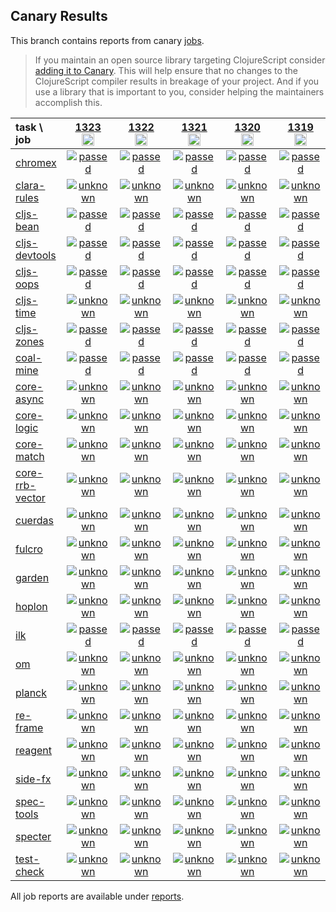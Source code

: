 ## Canary Results

This branch contains reports from canary [jobs](https://github.com/cljs-oss/canary/tree/jobs).

> If you maintain an open source library targeting ClojureScript consider [adding it to Canary](https://github.com/cljs-oss/canary/tree/master#how-to-participate). This will help ensure that no changes to the ClojureScript compiler results in breakage of your project. And if you use a library that is important to you, consider helping the maintainers accomplish this.

[//]: # (begin_overview_table)

| task \ job | <a href="reports/2020/03/19/job-001323-1.10.609-ccdc896e" title="job #1323&#xA;&#xA;job&#xA;&#xA;requested by BinaryAge Bot (@babot) on 2020-03-19T11:02:31Z">1323<br/><img width=20 height=20 src="https://avatars0.githubusercontent.com/u/1476765?v=4&s=60"></a> | <a href="reports/2020/03/18/job-001322-1.10.609-ccdc896e" title="job #1322&#xA;&#xA;job&#xA;&#xA;requested by BinaryAge Bot (@babot) on 2020-03-18T11:02:49Z">1322<br/><img width=20 height=20 src="https://avatars0.githubusercontent.com/u/1476765?v=4&s=60"></a> | <a href="reports/2020/03/17/job-001321-1.10.609-ccdc896e" title="job #1321&#xA;&#xA;job&#xA;&#xA;requested by BinaryAge Bot (@babot) on 2020-03-17T11:03:46Z">1321<br/><img width=20 height=20 src="https://avatars0.githubusercontent.com/u/1476765?v=4&s=60"></a> | <a href="reports/2020/03/16/job-001320-1.10.609-ccdc896e" title="job #1320&#xA;&#xA;job&#xA;&#xA;requested by BinaryAge Bot (@babot) on 2020-03-16T11:03:35Z">1320<br/><img width=20 height=20 src="https://avatars0.githubusercontent.com/u/1476765?v=4&s=60"></a> | <a href="reports/2020/03/15/job-001319-1.10.609-ccdc896e" title="job #1319&#xA;&#xA;job&#xA;&#xA;requested by BinaryAge Bot (@babot) on 2020-03-15T11:03:21Z">1319<br/><img width=20 height=20 src="https://avatars0.githubusercontent.com/u/1476765?v=4&s=60"></a> | <a href="reports/2020/03/14/job-001318-1.10.609-ccdc896e" title="job #1318&#xA;&#xA;job&#xA;&#xA;requested by BinaryAge Bot (@babot) on 2020-03-14T11:03:18Z">1318<br/><img width=20 height=20 src="https://avatars0.githubusercontent.com/u/1476765?v=4&s=60"></a> | <a href="reports/2020/03/13/job-001317-1.10.609-ccdc896e" title="job #1317&#xA;&#xA;job&#xA;&#xA;requested by BinaryAge Bot (@babot) on 2020-03-13T11:03:42Z">1317<br/><img width=20 height=20 src="https://avatars0.githubusercontent.com/u/1476765?v=4&s=60"></a> | <a href="reports/2020/03/12/job-001316-1.10.609-ccdc896e" title="job #1316&#xA;&#xA;job&#xA;&#xA;requested by BinaryAge Bot (@babot) on 2020-03-12T11:03:25Z">1316<br/><img width=20 height=20 src="https://avatars0.githubusercontent.com/u/1476765?v=4&s=60"></a> | <a href="reports/2020/03/11/job-001315-1.10.609-ccdc896e" title="job #1315&#xA;&#xA;job&#xA;&#xA;requested by BinaryAge Bot (@babot) on 2020-03-11T11:03:28Z">1315<br/><img width=20 height=20 src="https://avatars0.githubusercontent.com/u/1476765?v=4&s=60"></a> | <a href="reports/2020/03/10/job-001314-1.10.609-ccdc896e" title="job #1314&#xA;&#xA;job&#xA;&#xA;requested by BinaryAge Bot (@babot) on 2020-03-10T11:03:28Z">1314<br/><img width=20 height=20 src="https://avatars0.githubusercontent.com/u/1476765?v=4&s=60"></a> |
| :--- | :---: | :---: | :---: | :---: | :---: | :---: | :---: | :---: | :---: | :---: |
| [chromex](https://github.com/binaryage/chromex) | <a href="reports/2020/03/19/job-001323-1.10.609-ccdc896e#-chromex"><img title="passed" src="http://box.binaryage.com/s-passed.svg"><a> | <a href="reports/2020/03/18/job-001322-1.10.609-ccdc896e#-chromex"><img title="passed" src="http://box.binaryage.com/s-passed.svg"><a> | <a href="reports/2020/03/17/job-001321-1.10.609-ccdc896e#-chromex"><img title="passed" src="http://box.binaryage.com/s-passed.svg"><a> | <a href="reports/2020/03/16/job-001320-1.10.609-ccdc896e#-chromex"><img title="passed" src="http://box.binaryage.com/s-passed.svg"><a> | <a href="reports/2020/03/15/job-001319-1.10.609-ccdc896e#-chromex"><img title="passed" src="http://box.binaryage.com/s-passed.svg"><a> | <a href="reports/2020/03/14/job-001318-1.10.609-ccdc896e#-chromex"><img title="passed" src="http://box.binaryage.com/s-passed.svg"><a> | <a href="reports/2020/03/13/job-001317-1.10.609-ccdc896e#-chromex"><img title="passed" src="http://box.binaryage.com/s-passed.svg"><a> | <a href="reports/2020/03/12/job-001316-1.10.609-ccdc896e#-chromex"><img title="passed" src="http://box.binaryage.com/s-passed.svg"><a> | <a href="reports/2020/03/11/job-001315-1.10.609-ccdc896e#-chromex"><img title="passed" src="http://box.binaryage.com/s-passed.svg"><a> | <a href="reports/2020/03/10/job-001314-1.10.609-ccdc896e#-chromex"><img title="passed" src="http://box.binaryage.com/s-passed.svg"><a> |
| [clara-rules](https://github.com/cerner/clara-rules) | <a href="reports/2020/03/19/job-001323-1.10.609-ccdc896e#-clara-rules"><img title="unknown" src="http://box.binaryage.com/s-unknown.svg"><a> | <a href="reports/2020/03/18/job-001322-1.10.609-ccdc896e#-clara-rules"><img title="unknown" src="http://box.binaryage.com/s-unknown.svg"><a> | <a href="reports/2020/03/17/job-001321-1.10.609-ccdc896e#-clara-rules"><img title="unknown" src="http://box.binaryage.com/s-unknown.svg"><a> | <a href="reports/2020/03/16/job-001320-1.10.609-ccdc896e#-clara-rules"><img title="unknown" src="http://box.binaryage.com/s-unknown.svg"><a> | <a href="reports/2020/03/15/job-001319-1.10.609-ccdc896e#-clara-rules"><img title="unknown" src="http://box.binaryage.com/s-unknown.svg"><a> | <a href="reports/2020/03/14/job-001318-1.10.609-ccdc896e#-clara-rules"><img title="unknown" src="http://box.binaryage.com/s-unknown.svg"><a> | <a href="reports/2020/03/13/job-001317-1.10.609-ccdc896e#-clara-rules"><img title="unknown" src="http://box.binaryage.com/s-unknown.svg"><a> | <a href="reports/2020/03/12/job-001316-1.10.609-ccdc896e#-clara-rules"><img title="unknown" src="http://box.binaryage.com/s-unknown.svg"><a> | <a href="reports/2020/03/11/job-001315-1.10.609-ccdc896e#-clara-rules"><img title="unknown" src="http://box.binaryage.com/s-unknown.svg"><a> | <a href="reports/2020/03/10/job-001314-1.10.609-ccdc896e#-clara-rules"><img title="unknown" src="http://box.binaryage.com/s-unknown.svg"><a> |
| [cljs-bean](https://github.com/mfikes/cljs-bean) | <a href="reports/2020/03/19/job-001323-1.10.609-ccdc896e#-cljs-bean"><img title="passed" src="http://box.binaryage.com/s-passed.svg"><a> | <a href="reports/2020/03/18/job-001322-1.10.609-ccdc896e#-cljs-bean"><img title="passed" src="http://box.binaryage.com/s-passed.svg"><a> | <a href="reports/2020/03/17/job-001321-1.10.609-ccdc896e#-cljs-bean"><img title="passed" src="http://box.binaryage.com/s-passed.svg"><a> | <a href="reports/2020/03/16/job-001320-1.10.609-ccdc896e#-cljs-bean"><img title="passed" src="http://box.binaryage.com/s-passed.svg"><a> | <a href="reports/2020/03/15/job-001319-1.10.609-ccdc896e#-cljs-bean"><img title="passed" src="http://box.binaryage.com/s-passed.svg"><a> | <a href="reports/2020/03/14/job-001318-1.10.609-ccdc896e#-cljs-bean"><img title="passed" src="http://box.binaryage.com/s-passed.svg"><a> | <a href="reports/2020/03/13/job-001317-1.10.609-ccdc896e#-cljs-bean"><img title="passed" src="http://box.binaryage.com/s-passed.svg"><a> | <a href="reports/2020/03/12/job-001316-1.10.609-ccdc896e#-cljs-bean"><img title="passed" src="http://box.binaryage.com/s-passed.svg"><a> | <a href="reports/2020/03/11/job-001315-1.10.609-ccdc896e#-cljs-bean"><img title="passed" src="http://box.binaryage.com/s-passed.svg"><a> | <a href="reports/2020/03/10/job-001314-1.10.609-ccdc896e#-cljs-bean"><img title="passed" src="http://box.binaryage.com/s-passed.svg"><a> |
| [cljs-devtools](https://github.com/binaryage/cljs-devtools) | <a href="reports/2020/03/19/job-001323-1.10.609-ccdc896e#-cljs-devtools"><img title="passed" src="http://box.binaryage.com/s-passed.svg"><a> | <a href="reports/2020/03/18/job-001322-1.10.609-ccdc896e#-cljs-devtools"><img title="passed" src="http://box.binaryage.com/s-passed.svg"><a> | <a href="reports/2020/03/17/job-001321-1.10.609-ccdc896e#-cljs-devtools"><img title="passed" src="http://box.binaryage.com/s-passed.svg"><a> | <a href="reports/2020/03/16/job-001320-1.10.609-ccdc896e#-cljs-devtools"><img title="passed" src="http://box.binaryage.com/s-passed.svg"><a> | <a href="reports/2020/03/15/job-001319-1.10.609-ccdc896e#-cljs-devtools"><img title="passed" src="http://box.binaryage.com/s-passed.svg"><a> | <a href="reports/2020/03/14/job-001318-1.10.609-ccdc896e#-cljs-devtools"><img title="passed" src="http://box.binaryage.com/s-passed.svg"><a> | <a href="reports/2020/03/13/job-001317-1.10.609-ccdc896e#-cljs-devtools"><img title="passed" src="http://box.binaryage.com/s-passed.svg"><a> | <a href="reports/2020/03/12/job-001316-1.10.609-ccdc896e#-cljs-devtools"><img title="passed" src="http://box.binaryage.com/s-passed.svg"><a> | <a href="reports/2020/03/11/job-001315-1.10.609-ccdc896e#-cljs-devtools"><img title="passed" src="http://box.binaryage.com/s-passed.svg"><a> | <a href="reports/2020/03/10/job-001314-1.10.609-ccdc896e#-cljs-devtools"><img title="passed" src="http://box.binaryage.com/s-passed.svg"><a> |
| [cljs-oops](https://github.com/binaryage/cljs-oops) | <a href="reports/2020/03/19/job-001323-1.10.609-ccdc896e#-cljs-oops"><img title="passed" src="http://box.binaryage.com/s-passed.svg"><a> | <a href="reports/2020/03/18/job-001322-1.10.609-ccdc896e#-cljs-oops"><img title="passed" src="http://box.binaryage.com/s-passed.svg"><a> | <a href="reports/2020/03/17/job-001321-1.10.609-ccdc896e#-cljs-oops"><img title="passed" src="http://box.binaryage.com/s-passed.svg"><a> | <a href="reports/2020/03/16/job-001320-1.10.609-ccdc896e#-cljs-oops"><img title="passed" src="http://box.binaryage.com/s-passed.svg"><a> | <a href="reports/2020/03/15/job-001319-1.10.609-ccdc896e#-cljs-oops"><img title="passed" src="http://box.binaryage.com/s-passed.svg"><a> | <a href="reports/2020/03/14/job-001318-1.10.609-ccdc896e#-cljs-oops"><img title="passed" src="http://box.binaryage.com/s-passed.svg"><a> | <a href="reports/2020/03/13/job-001317-1.10.609-ccdc896e#-cljs-oops"><img title="passed" src="http://box.binaryage.com/s-passed.svg"><a> | <a href="reports/2020/03/12/job-001316-1.10.609-ccdc896e#-cljs-oops"><img title="passed" src="http://box.binaryage.com/s-passed.svg"><a> | <a href="reports/2020/03/11/job-001315-1.10.609-ccdc896e#-cljs-oops"><img title="passed" src="http://box.binaryage.com/s-passed.svg"><a> | <a href="reports/2020/03/10/job-001314-1.10.609-ccdc896e#-cljs-oops"><img title="passed" src="http://box.binaryage.com/s-passed.svg"><a> |
| [cljs-time](https://github.com/andrewmcveigh/cljs-time) | <a href="reports/2020/03/19/job-001323-1.10.609-ccdc896e#-cljs-time"><img title="unknown" src="http://box.binaryage.com/s-unknown.svg"><a> | <a href="reports/2020/03/18/job-001322-1.10.609-ccdc896e#-cljs-time"><img title="unknown" src="http://box.binaryage.com/s-unknown.svg"><a> | <a href="reports/2020/03/17/job-001321-1.10.609-ccdc896e#-cljs-time"><img title="unknown" src="http://box.binaryage.com/s-unknown.svg"><a> | <a href="reports/2020/03/16/job-001320-1.10.609-ccdc896e#-cljs-time"><img title="unknown" src="http://box.binaryage.com/s-unknown.svg"><a> | <a href="reports/2020/03/15/job-001319-1.10.609-ccdc896e#-cljs-time"><img title="unknown" src="http://box.binaryage.com/s-unknown.svg"><a> | <a href="reports/2020/03/14/job-001318-1.10.609-ccdc896e#-cljs-time"><img title="unknown" src="http://box.binaryage.com/s-unknown.svg"><a> | <a href="reports/2020/03/13/job-001317-1.10.609-ccdc896e#-cljs-time"><img title="unknown" src="http://box.binaryage.com/s-unknown.svg"><a> | <a href="reports/2020/03/12/job-001316-1.10.609-ccdc896e#-cljs-time"><img title="unknown" src="http://box.binaryage.com/s-unknown.svg"><a> | <a href="reports/2020/03/11/job-001315-1.10.609-ccdc896e#-cljs-time"><img title="unknown" src="http://box.binaryage.com/s-unknown.svg"><a> | <a href="reports/2020/03/10/job-001314-1.10.609-ccdc896e#-cljs-time"><img title="unknown" src="http://box.binaryage.com/s-unknown.svg"><a> |
| [cljs-zones](https://github.com/binaryage/cljs-zones) | <a href="reports/2020/03/19/job-001323-1.10.609-ccdc896e#-cljs-zones"><img title="passed" src="http://box.binaryage.com/s-passed.svg"><a> | <a href="reports/2020/03/18/job-001322-1.10.609-ccdc896e#-cljs-zones"><img title="passed" src="http://box.binaryage.com/s-passed.svg"><a> | <a href="reports/2020/03/17/job-001321-1.10.609-ccdc896e#-cljs-zones"><img title="passed" src="http://box.binaryage.com/s-passed.svg"><a> | <a href="reports/2020/03/16/job-001320-1.10.609-ccdc896e#-cljs-zones"><img title="passed" src="http://box.binaryage.com/s-passed.svg"><a> | <a href="reports/2020/03/15/job-001319-1.10.609-ccdc896e#-cljs-zones"><img title="passed" src="http://box.binaryage.com/s-passed.svg"><a> | <a href="reports/2020/03/14/job-001318-1.10.609-ccdc896e#-cljs-zones"><img title="passed" src="http://box.binaryage.com/s-passed.svg"><a> | <a href="reports/2020/03/13/job-001317-1.10.609-ccdc896e#-cljs-zones"><img title="passed" src="http://box.binaryage.com/s-passed.svg"><a> | <a href="reports/2020/03/12/job-001316-1.10.609-ccdc896e#-cljs-zones"><img title="passed" src="http://box.binaryage.com/s-passed.svg"><a> | <a href="reports/2020/03/11/job-001315-1.10.609-ccdc896e#-cljs-zones"><img title="passed" src="http://box.binaryage.com/s-passed.svg"><a> | <a href="reports/2020/03/10/job-001314-1.10.609-ccdc896e#-cljs-zones"><img title="passed" src="http://box.binaryage.com/s-passed.svg"><a> |
| [coal-mine](https://github.com/mfikes/coal-mine) | <a href="reports/2020/03/19/job-001323-1.10.609-ccdc896e#-coal-mine"><img title="passed" src="http://box.binaryage.com/s-passed.svg"><a> | <a href="reports/2020/03/18/job-001322-1.10.609-ccdc896e#-coal-mine"><img title="passed" src="http://box.binaryage.com/s-passed.svg"><a> | <a href="reports/2020/03/17/job-001321-1.10.609-ccdc896e#-coal-mine"><img title="passed" src="http://box.binaryage.com/s-passed.svg"><a> | <a href="reports/2020/03/16/job-001320-1.10.609-ccdc896e#-coal-mine"><img title="passed" src="http://box.binaryage.com/s-passed.svg"><a> | <a href="reports/2020/03/15/job-001319-1.10.609-ccdc896e#-coal-mine"><img title="passed" src="http://box.binaryage.com/s-passed.svg"><a> | <a href="reports/2020/03/14/job-001318-1.10.609-ccdc896e#-coal-mine"><img title="passed" src="http://box.binaryage.com/s-passed.svg"><a> | <a href="reports/2020/03/13/job-001317-1.10.609-ccdc896e#-coal-mine"><img title="passed" src="http://box.binaryage.com/s-passed.svg"><a> | <a href="reports/2020/03/12/job-001316-1.10.609-ccdc896e#-coal-mine"><img title="passed" src="http://box.binaryage.com/s-passed.svg"><a> | <a href="reports/2020/03/11/job-001315-1.10.609-ccdc896e#-coal-mine"><img title="passed" src="http://box.binaryage.com/s-passed.svg"><a> | <a href="reports/2020/03/10/job-001314-1.10.609-ccdc896e#-coal-mine"><img title="passed" src="http://box.binaryage.com/s-passed.svg"><a> |
| [core-async](https://github.com/clojure/core.async) | <a href="reports/2020/03/19/job-001323-1.10.609-ccdc896e#-core-async"><img title="unknown" src="http://box.binaryage.com/s-unknown.svg"><a> | <a href="reports/2020/03/18/job-001322-1.10.609-ccdc896e#-core-async"><img title="unknown" src="http://box.binaryage.com/s-unknown.svg"><a> | <a href="reports/2020/03/17/job-001321-1.10.609-ccdc896e#-core-async"><img title="unknown" src="http://box.binaryage.com/s-unknown.svg"><a> | <a href="reports/2020/03/16/job-001320-1.10.609-ccdc896e#-core-async"><img title="unknown" src="http://box.binaryage.com/s-unknown.svg"><a> | <a href="reports/2020/03/15/job-001319-1.10.609-ccdc896e#-core-async"><img title="unknown" src="http://box.binaryage.com/s-unknown.svg"><a> | <a href="reports/2020/03/14/job-001318-1.10.609-ccdc896e#-core-async"><img title="unknown" src="http://box.binaryage.com/s-unknown.svg"><a> | <a href="reports/2020/03/13/job-001317-1.10.609-ccdc896e#-core-async"><img title="unknown" src="http://box.binaryage.com/s-unknown.svg"><a> | <a href="reports/2020/03/12/job-001316-1.10.609-ccdc896e#-core-async"><img title="unknown" src="http://box.binaryage.com/s-unknown.svg"><a> | <a href="reports/2020/03/11/job-001315-1.10.609-ccdc896e#-core-async"><img title="unknown" src="http://box.binaryage.com/s-unknown.svg"><a> | <a href="reports/2020/03/10/job-001314-1.10.609-ccdc896e#-core-async"><img title="unknown" src="http://box.binaryage.com/s-unknown.svg"><a> |
| [core-logic](https://github.com/clojure/core.logic) | <a href="reports/2020/03/19/job-001323-1.10.609-ccdc896e#-core-logic"><img title="unknown" src="http://box.binaryage.com/s-unknown.svg"><a> | <a href="reports/2020/03/18/job-001322-1.10.609-ccdc896e#-core-logic"><img title="unknown" src="http://box.binaryage.com/s-unknown.svg"><a> | <a href="reports/2020/03/17/job-001321-1.10.609-ccdc896e#-core-logic"><img title="unknown" src="http://box.binaryage.com/s-unknown.svg"><a> | <a href="reports/2020/03/16/job-001320-1.10.609-ccdc896e#-core-logic"><img title="unknown" src="http://box.binaryage.com/s-unknown.svg"><a> | <a href="reports/2020/03/15/job-001319-1.10.609-ccdc896e#-core-logic"><img title="unknown" src="http://box.binaryage.com/s-unknown.svg"><a> | <a href="reports/2020/03/14/job-001318-1.10.609-ccdc896e#-core-logic"><img title="unknown" src="http://box.binaryage.com/s-unknown.svg"><a> | <a href="reports/2020/03/13/job-001317-1.10.609-ccdc896e#-core-logic"><img title="unknown" src="http://box.binaryage.com/s-unknown.svg"><a> | <a href="reports/2020/03/12/job-001316-1.10.609-ccdc896e#-core-logic"><img title="unknown" src="http://box.binaryage.com/s-unknown.svg"><a> | <a href="reports/2020/03/11/job-001315-1.10.609-ccdc896e#-core-logic"><img title="unknown" src="http://box.binaryage.com/s-unknown.svg"><a> | <a href="reports/2020/03/10/job-001314-1.10.609-ccdc896e#-core-logic"><img title="unknown" src="http://box.binaryage.com/s-unknown.svg"><a> |
| [core-match](https://github.com/clojure/core.match) | <a href="reports/2020/03/19/job-001323-1.10.609-ccdc896e#-core-match"><img title="unknown" src="http://box.binaryage.com/s-unknown.svg"><a> | <a href="reports/2020/03/18/job-001322-1.10.609-ccdc896e#-core-match"><img title="unknown" src="http://box.binaryage.com/s-unknown.svg"><a> | <a href="reports/2020/03/17/job-001321-1.10.609-ccdc896e#-core-match"><img title="unknown" src="http://box.binaryage.com/s-unknown.svg"><a> | <a href="reports/2020/03/16/job-001320-1.10.609-ccdc896e#-core-match"><img title="unknown" src="http://box.binaryage.com/s-unknown.svg"><a> | <a href="reports/2020/03/15/job-001319-1.10.609-ccdc896e#-core-match"><img title="unknown" src="http://box.binaryage.com/s-unknown.svg"><a> | <a href="reports/2020/03/14/job-001318-1.10.609-ccdc896e#-core-match"><img title="unknown" src="http://box.binaryage.com/s-unknown.svg"><a> | <a href="reports/2020/03/13/job-001317-1.10.609-ccdc896e#-core-match"><img title="unknown" src="http://box.binaryage.com/s-unknown.svg"><a> | <a href="reports/2020/03/12/job-001316-1.10.609-ccdc896e#-core-match"><img title="unknown" src="http://box.binaryage.com/s-unknown.svg"><a> | <a href="reports/2020/03/11/job-001315-1.10.609-ccdc896e#-core-match"><img title="unknown" src="http://box.binaryage.com/s-unknown.svg"><a> | <a href="reports/2020/03/10/job-001314-1.10.609-ccdc896e#-core-match"><img title="unknown" src="http://box.binaryage.com/s-unknown.svg"><a> |
| [core-rrb-vector](https://github.com/clojure/core.rrb-vector) | <a href="reports/2020/03/19/job-001323-1.10.609-ccdc896e#-core-rrb-vector"><img title="unknown" src="http://box.binaryage.com/s-unknown.svg"><a> | <a href="reports/2020/03/18/job-001322-1.10.609-ccdc896e#-core-rrb-vector"><img title="unknown" src="http://box.binaryage.com/s-unknown.svg"><a> | <a href="reports/2020/03/17/job-001321-1.10.609-ccdc896e#-core-rrb-vector"><img title="unknown" src="http://box.binaryage.com/s-unknown.svg"><a> | <a href="reports/2020/03/16/job-001320-1.10.609-ccdc896e#-core-rrb-vector"><img title="unknown" src="http://box.binaryage.com/s-unknown.svg"><a> | <a href="reports/2020/03/15/job-001319-1.10.609-ccdc896e#-core-rrb-vector"><img title="unknown" src="http://box.binaryage.com/s-unknown.svg"><a> | <a href="reports/2020/03/14/job-001318-1.10.609-ccdc896e#-core-rrb-vector"><img title="unknown" src="http://box.binaryage.com/s-unknown.svg"><a> | <a href="reports/2020/03/13/job-001317-1.10.609-ccdc896e#-core-rrb-vector"><img title="unknown" src="http://box.binaryage.com/s-unknown.svg"><a> | <a href="reports/2020/03/12/job-001316-1.10.609-ccdc896e#-core-rrb-vector"><img title="unknown" src="http://box.binaryage.com/s-unknown.svg"><a> | <a href="reports/2020/03/11/job-001315-1.10.609-ccdc896e#-core-rrb-vector"><img title="unknown" src="http://box.binaryage.com/s-unknown.svg"><a> | <a href="reports/2020/03/10/job-001314-1.10.609-ccdc896e#-core-rrb-vector"><img title="unknown" src="http://box.binaryage.com/s-unknown.svg"><a> |
| [cuerdas](https://github.com/funcool/cuerdas) | <a href="reports/2020/03/19/job-001323-1.10.609-ccdc896e#-cuerdas"><img title="unknown" src="http://box.binaryage.com/s-unknown.svg"><a> | <a href="reports/2020/03/18/job-001322-1.10.609-ccdc896e#-cuerdas"><img title="unknown" src="http://box.binaryage.com/s-unknown.svg"><a> | <a href="reports/2020/03/17/job-001321-1.10.609-ccdc896e#-cuerdas"><img title="unknown" src="http://box.binaryage.com/s-unknown.svg"><a> | <a href="reports/2020/03/16/job-001320-1.10.609-ccdc896e#-cuerdas"><img title="unknown" src="http://box.binaryage.com/s-unknown.svg"><a> | <a href="reports/2020/03/15/job-001319-1.10.609-ccdc896e#-cuerdas"><img title="unknown" src="http://box.binaryage.com/s-unknown.svg"><a> | <a href="reports/2020/03/14/job-001318-1.10.609-ccdc896e#-cuerdas"><img title="unknown" src="http://box.binaryage.com/s-unknown.svg"><a> | <a href="reports/2020/03/13/job-001317-1.10.609-ccdc896e#-cuerdas"><img title="unknown" src="http://box.binaryage.com/s-unknown.svg"><a> | <a href="reports/2020/03/12/job-001316-1.10.609-ccdc896e#-cuerdas"><img title="unknown" src="http://box.binaryage.com/s-unknown.svg"><a> | <a href="reports/2020/03/11/job-001315-1.10.609-ccdc896e#-cuerdas"><img title="unknown" src="http://box.binaryage.com/s-unknown.svg"><a> | <a href="reports/2020/03/10/job-001314-1.10.609-ccdc896e#-cuerdas"><img title="unknown" src="http://box.binaryage.com/s-unknown.svg"><a> |
| [fulcro](https://github.com/fulcrologic/fulcro) | <a href="reports/2020/03/19/job-001323-1.10.609-ccdc896e#-fulcro"><img title="unknown" src="http://box.binaryage.com/s-unknown.svg"><a> | <a href="reports/2020/03/18/job-001322-1.10.609-ccdc896e#-fulcro"><img title="unknown" src="http://box.binaryage.com/s-unknown.svg"><a> | <a href="reports/2020/03/17/job-001321-1.10.609-ccdc896e#-fulcro"><img title="unknown" src="http://box.binaryage.com/s-unknown.svg"><a> | <a href="reports/2020/03/16/job-001320-1.10.609-ccdc896e#-fulcro"><img title="unknown" src="http://box.binaryage.com/s-unknown.svg"><a> | <a href="reports/2020/03/15/job-001319-1.10.609-ccdc896e#-fulcro"><img title="unknown" src="http://box.binaryage.com/s-unknown.svg"><a> | <a href="reports/2020/03/14/job-001318-1.10.609-ccdc896e#-fulcro"><img title="unknown" src="http://box.binaryage.com/s-unknown.svg"><a> | <a href="reports/2020/03/13/job-001317-1.10.609-ccdc896e#-fulcro"><img title="unknown" src="http://box.binaryage.com/s-unknown.svg"><a> | <a href="reports/2020/03/12/job-001316-1.10.609-ccdc896e#-fulcro"><img title="unknown" src="http://box.binaryage.com/s-unknown.svg"><a> | <a href="reports/2020/03/11/job-001315-1.10.609-ccdc896e#-fulcro"><img title="unknown" src="http://box.binaryage.com/s-unknown.svg"><a> | <a href="reports/2020/03/10/job-001314-1.10.609-ccdc896e#-fulcro"><img title="unknown" src="http://box.binaryage.com/s-unknown.svg"><a> |
| [garden](https://github.com/noprompt/garden) | <a href="reports/2020/03/19/job-001323-1.10.609-ccdc896e#-garden"><img title="unknown" src="http://box.binaryage.com/s-unknown.svg"><a> | <a href="reports/2020/03/18/job-001322-1.10.609-ccdc896e#-garden"><img title="unknown" src="http://box.binaryage.com/s-unknown.svg"><a> | <a href="reports/2020/03/17/job-001321-1.10.609-ccdc896e#-garden"><img title="unknown" src="http://box.binaryage.com/s-unknown.svg"><a> | <a href="reports/2020/03/16/job-001320-1.10.609-ccdc896e#-garden"><img title="unknown" src="http://box.binaryage.com/s-unknown.svg"><a> | <a href="reports/2020/03/15/job-001319-1.10.609-ccdc896e#-garden"><img title="unknown" src="http://box.binaryage.com/s-unknown.svg"><a> | <a href="reports/2020/03/14/job-001318-1.10.609-ccdc896e#-garden"><img title="unknown" src="http://box.binaryage.com/s-unknown.svg"><a> | <a href="reports/2020/03/13/job-001317-1.10.609-ccdc896e#-garden"><img title="unknown" src="http://box.binaryage.com/s-unknown.svg"><a> | <a href="reports/2020/03/12/job-001316-1.10.609-ccdc896e#-garden"><img title="unknown" src="http://box.binaryage.com/s-unknown.svg"><a> | <a href="reports/2020/03/11/job-001315-1.10.609-ccdc896e#-garden"><img title="unknown" src="http://box.binaryage.com/s-unknown.svg"><a> | <a href="reports/2020/03/10/job-001314-1.10.609-ccdc896e#-garden"><img title="unknown" src="http://box.binaryage.com/s-unknown.svg"><a> |
| [hoplon](https://github.com/hoplon/hoplon) | <a href="reports/2020/03/19/job-001323-1.10.609-ccdc896e#-hoplon"><img title="unknown" src="http://box.binaryage.com/s-unknown.svg"><a> | <a href="reports/2020/03/18/job-001322-1.10.609-ccdc896e#-hoplon"><img title="unknown" src="http://box.binaryage.com/s-unknown.svg"><a> | <a href="reports/2020/03/17/job-001321-1.10.609-ccdc896e#-hoplon"><img title="unknown" src="http://box.binaryage.com/s-unknown.svg"><a> | <a href="reports/2020/03/16/job-001320-1.10.609-ccdc896e#-hoplon"><img title="unknown" src="http://box.binaryage.com/s-unknown.svg"><a> | <a href="reports/2020/03/15/job-001319-1.10.609-ccdc896e#-hoplon"><img title="unknown" src="http://box.binaryage.com/s-unknown.svg"><a> | <a href="reports/2020/03/14/job-001318-1.10.609-ccdc896e#-hoplon"><img title="unknown" src="http://box.binaryage.com/s-unknown.svg"><a> | <a href="reports/2020/03/13/job-001317-1.10.609-ccdc896e#-hoplon"><img title="unknown" src="http://box.binaryage.com/s-unknown.svg"><a> | <a href="reports/2020/03/12/job-001316-1.10.609-ccdc896e#-hoplon"><img title="unknown" src="http://box.binaryage.com/s-unknown.svg"><a> | <a href="reports/2020/03/11/job-001315-1.10.609-ccdc896e#-hoplon"><img title="unknown" src="http://box.binaryage.com/s-unknown.svg"><a> | <a href="reports/2020/03/10/job-001314-1.10.609-ccdc896e#-hoplon"><img title="unknown" src="http://box.binaryage.com/s-unknown.svg"><a> |
| [ilk](https://github.com/mfikes/ilk) | <a href="reports/2020/03/19/job-001323-1.10.609-ccdc896e#-ilk"><img title="passed" src="http://box.binaryage.com/s-passed.svg"><a> | <a href="reports/2020/03/18/job-001322-1.10.609-ccdc896e#-ilk"><img title="passed" src="http://box.binaryage.com/s-passed.svg"><a> | <a href="reports/2020/03/17/job-001321-1.10.609-ccdc896e#-ilk"><img title="passed" src="http://box.binaryage.com/s-passed.svg"><a> | <a href="reports/2020/03/16/job-001320-1.10.609-ccdc896e#-ilk"><img title="passed" src="http://box.binaryage.com/s-passed.svg"><a> | <a href="reports/2020/03/15/job-001319-1.10.609-ccdc896e#-ilk"><img title="passed" src="http://box.binaryage.com/s-passed.svg"><a> | <a href="reports/2020/03/14/job-001318-1.10.609-ccdc896e#-ilk"><img title="passed" src="http://box.binaryage.com/s-passed.svg"><a> | <a href="reports/2020/03/13/job-001317-1.10.609-ccdc896e#-ilk"><img title="passed" src="http://box.binaryage.com/s-passed.svg"><a> | <a href="reports/2020/03/12/job-001316-1.10.609-ccdc896e#-ilk"><img title="passed" src="http://box.binaryage.com/s-passed.svg"><a> | <a href="reports/2020/03/11/job-001315-1.10.609-ccdc896e#-ilk"><img title="passed" src="http://box.binaryage.com/s-passed.svg"><a> | <a href="reports/2020/03/10/job-001314-1.10.609-ccdc896e#-ilk"><img title="passed" src="http://box.binaryage.com/s-passed.svg"><a> |
| [om](https://github.com/omcljs/om) | <a href="reports/2020/03/19/job-001323-1.10.609-ccdc896e#-om"><img title="unknown" src="http://box.binaryage.com/s-unknown.svg"><a> | <a href="reports/2020/03/18/job-001322-1.10.609-ccdc896e#-om"><img title="unknown" src="http://box.binaryage.com/s-unknown.svg"><a> | <a href="reports/2020/03/17/job-001321-1.10.609-ccdc896e#-om"><img title="unknown" src="http://box.binaryage.com/s-unknown.svg"><a> | <a href="reports/2020/03/16/job-001320-1.10.609-ccdc896e#-om"><img title="unknown" src="http://box.binaryage.com/s-unknown.svg"><a> | <a href="reports/2020/03/15/job-001319-1.10.609-ccdc896e#-om"><img title="unknown" src="http://box.binaryage.com/s-unknown.svg"><a> | <a href="reports/2020/03/14/job-001318-1.10.609-ccdc896e#-om"><img title="unknown" src="http://box.binaryage.com/s-unknown.svg"><a> | <a href="reports/2020/03/13/job-001317-1.10.609-ccdc896e#-om"><img title="unknown" src="http://box.binaryage.com/s-unknown.svg"><a> | <a href="reports/2020/03/12/job-001316-1.10.609-ccdc896e#-om"><img title="unknown" src="http://box.binaryage.com/s-unknown.svg"><a> | <a href="reports/2020/03/11/job-001315-1.10.609-ccdc896e#-om"><img title="unknown" src="http://box.binaryage.com/s-unknown.svg"><a> | <a href="reports/2020/03/10/job-001314-1.10.609-ccdc896e#-om"><img title="unknown" src="http://box.binaryage.com/s-unknown.svg"><a> |
| [planck](https://github.com/planck-repl/planck) | <a href="reports/2020/03/19/job-001323-1.10.609-ccdc896e#-planck"><img title="unknown" src="http://box.binaryage.com/s-unknown.svg"><a> | <a href="reports/2020/03/18/job-001322-1.10.609-ccdc896e#-planck"><img title="unknown" src="http://box.binaryage.com/s-unknown.svg"><a> | <a href="reports/2020/03/17/job-001321-1.10.609-ccdc896e#-planck"><img title="unknown" src="http://box.binaryage.com/s-unknown.svg"><a> | <a href="reports/2020/03/16/job-001320-1.10.609-ccdc896e#-planck"><img title="unknown" src="http://box.binaryage.com/s-unknown.svg"><a> | <a href="reports/2020/03/15/job-001319-1.10.609-ccdc896e#-planck"><img title="unknown" src="http://box.binaryage.com/s-unknown.svg"><a> | <a href="reports/2020/03/14/job-001318-1.10.609-ccdc896e#-planck"><img title="unknown" src="http://box.binaryage.com/s-unknown.svg"><a> | <a href="reports/2020/03/13/job-001317-1.10.609-ccdc896e#-planck"><img title="unknown" src="http://box.binaryage.com/s-unknown.svg"><a> | <a href="reports/2020/03/12/job-001316-1.10.609-ccdc896e#-planck"><img title="unknown" src="http://box.binaryage.com/s-unknown.svg"><a> | <a href="reports/2020/03/11/job-001315-1.10.609-ccdc896e#-planck"><img title="unknown" src="http://box.binaryage.com/s-unknown.svg"><a> | <a href="reports/2020/03/10/job-001314-1.10.609-ccdc896e#-planck"><img title="unknown" src="http://box.binaryage.com/s-unknown.svg"><a> |
| [re-frame](https://github.com/Day8/re-frame) | <a href="reports/2020/03/19/job-001323-1.10.609-ccdc896e#-re-frame"><img title="unknown" src="http://box.binaryage.com/s-unknown.svg"><a> | <a href="reports/2020/03/18/job-001322-1.10.609-ccdc896e#-re-frame"><img title="unknown" src="http://box.binaryage.com/s-unknown.svg"><a> | <a href="reports/2020/03/17/job-001321-1.10.609-ccdc896e#-re-frame"><img title="unknown" src="http://box.binaryage.com/s-unknown.svg"><a> | <a href="reports/2020/03/16/job-001320-1.10.609-ccdc896e#-re-frame"><img title="unknown" src="http://box.binaryage.com/s-unknown.svg"><a> | <a href="reports/2020/03/15/job-001319-1.10.609-ccdc896e#-re-frame"><img title="unknown" src="http://box.binaryage.com/s-unknown.svg"><a> | <a href="reports/2020/03/14/job-001318-1.10.609-ccdc896e#-re-frame"><img title="unknown" src="http://box.binaryage.com/s-unknown.svg"><a> | <a href="reports/2020/03/13/job-001317-1.10.609-ccdc896e#-re-frame"><img title="unknown" src="http://box.binaryage.com/s-unknown.svg"><a> | <a href="reports/2020/03/12/job-001316-1.10.609-ccdc896e#-re-frame"><img title="unknown" src="http://box.binaryage.com/s-unknown.svg"><a> | <a href="reports/2020/03/11/job-001315-1.10.609-ccdc896e#-re-frame"><img title="unknown" src="http://box.binaryage.com/s-unknown.svg"><a> | <a href="reports/2020/03/10/job-001314-1.10.609-ccdc896e#-re-frame"><img title="unknown" src="http://box.binaryage.com/s-unknown.svg"><a> |
| [reagent](https://github.com/reagent-project/reagent) | <a href="reports/2020/03/19/job-001323-1.10.609-ccdc896e#-reagent"><img title="unknown" src="http://box.binaryage.com/s-unknown.svg"><a> | <a href="reports/2020/03/18/job-001322-1.10.609-ccdc896e#-reagent"><img title="unknown" src="http://box.binaryage.com/s-unknown.svg"><a> | <a href="reports/2020/03/17/job-001321-1.10.609-ccdc896e#-reagent"><img title="unknown" src="http://box.binaryage.com/s-unknown.svg"><a> | <a href="reports/2020/03/16/job-001320-1.10.609-ccdc896e#-reagent"><img title="unknown" src="http://box.binaryage.com/s-unknown.svg"><a> | <a href="reports/2020/03/15/job-001319-1.10.609-ccdc896e#-reagent"><img title="unknown" src="http://box.binaryage.com/s-unknown.svg"><a> | <a href="reports/2020/03/14/job-001318-1.10.609-ccdc896e#-reagent"><img title="unknown" src="http://box.binaryage.com/s-unknown.svg"><a> | <a href="reports/2020/03/13/job-001317-1.10.609-ccdc896e#-reagent"><img title="unknown" src="http://box.binaryage.com/s-unknown.svg"><a> | <a href="reports/2020/03/12/job-001316-1.10.609-ccdc896e#-reagent"><img title="unknown" src="http://box.binaryage.com/s-unknown.svg"><a> | <a href="reports/2020/03/11/job-001315-1.10.609-ccdc896e#-reagent"><img title="unknown" src="http://box.binaryage.com/s-unknown.svg"><a> | <a href="reports/2020/03/10/job-001314-1.10.609-ccdc896e#-reagent"><img title="unknown" src="http://box.binaryage.com/s-unknown.svg"><a> |
| [side-fx](https://github.com/cljsrn/side-fx) | <a href="reports/2020/03/19/job-001323-1.10.609-ccdc896e#-side-fx"><img title="unknown" src="http://box.binaryage.com/s-unknown.svg"><a> | <a href="reports/2020/03/18/job-001322-1.10.609-ccdc896e#-side-fx"><img title="unknown" src="http://box.binaryage.com/s-unknown.svg"><a> | <a href="reports/2020/03/17/job-001321-1.10.609-ccdc896e#-side-fx"><img title="unknown" src="http://box.binaryage.com/s-unknown.svg"><a> | <a href="reports/2020/03/16/job-001320-1.10.609-ccdc896e#-side-fx"><img title="unknown" src="http://box.binaryage.com/s-unknown.svg"><a> | <a href="reports/2020/03/15/job-001319-1.10.609-ccdc896e#-side-fx"><img title="unknown" src="http://box.binaryage.com/s-unknown.svg"><a> | <a href="reports/2020/03/14/job-001318-1.10.609-ccdc896e#-side-fx"><img title="unknown" src="http://box.binaryage.com/s-unknown.svg"><a> | <a href="reports/2020/03/13/job-001317-1.10.609-ccdc896e#-side-fx"><img title="unknown" src="http://box.binaryage.com/s-unknown.svg"><a> | <a href="reports/2020/03/12/job-001316-1.10.609-ccdc896e#-side-fx"><img title="unknown" src="http://box.binaryage.com/s-unknown.svg"><a> | <a href="reports/2020/03/11/job-001315-1.10.609-ccdc896e#-side-fx"><img title="unknown" src="http://box.binaryage.com/s-unknown.svg"><a> | <a href="reports/2020/03/10/job-001314-1.10.609-ccdc896e#-side-fx"><img title="unknown" src="http://box.binaryage.com/s-unknown.svg"><a> |
| [spec-tools](https://github.com/metosin/spec-tools) | <a href="reports/2020/03/19/job-001323-1.10.609-ccdc896e#-spec-tools"><img title="unknown" src="http://box.binaryage.com/s-unknown.svg"><a> | <a href="reports/2020/03/18/job-001322-1.10.609-ccdc896e#-spec-tools"><img title="unknown" src="http://box.binaryage.com/s-unknown.svg"><a> | <a href="reports/2020/03/17/job-001321-1.10.609-ccdc896e#-spec-tools"><img title="unknown" src="http://box.binaryage.com/s-unknown.svg"><a> | <a href="reports/2020/03/16/job-001320-1.10.609-ccdc896e#-spec-tools"><img title="unknown" src="http://box.binaryage.com/s-unknown.svg"><a> | <a href="reports/2020/03/15/job-001319-1.10.609-ccdc896e#-spec-tools"><img title="unknown" src="http://box.binaryage.com/s-unknown.svg"><a> | <a href="reports/2020/03/14/job-001318-1.10.609-ccdc896e#-spec-tools"><img title="unknown" src="http://box.binaryage.com/s-unknown.svg"><a> | <a href="reports/2020/03/13/job-001317-1.10.609-ccdc896e#-spec-tools"><img title="unknown" src="http://box.binaryage.com/s-unknown.svg"><a> | <a href="reports/2020/03/12/job-001316-1.10.609-ccdc896e#-spec-tools"><img title="unknown" src="http://box.binaryage.com/s-unknown.svg"><a> | <a href="reports/2020/03/11/job-001315-1.10.609-ccdc896e#-spec-tools"><img title="unknown" src="http://box.binaryage.com/s-unknown.svg"><a> | <a href="reports/2020/03/10/job-001314-1.10.609-ccdc896e#-spec-tools"><img title="unknown" src="http://box.binaryage.com/s-unknown.svg"><a> |
| [specter](https://github.com/nathanmarz/specter) | <a href="reports/2020/03/19/job-001323-1.10.609-ccdc896e#-specter"><img title="unknown" src="http://box.binaryage.com/s-unknown.svg"><a> | <a href="reports/2020/03/18/job-001322-1.10.609-ccdc896e#-specter"><img title="unknown" src="http://box.binaryage.com/s-unknown.svg"><a> | <a href="reports/2020/03/17/job-001321-1.10.609-ccdc896e#-specter"><img title="unknown" src="http://box.binaryage.com/s-unknown.svg"><a> | <a href="reports/2020/03/16/job-001320-1.10.609-ccdc896e#-specter"><img title="unknown" src="http://box.binaryage.com/s-unknown.svg"><a> | <a href="reports/2020/03/15/job-001319-1.10.609-ccdc896e#-specter"><img title="unknown" src="http://box.binaryage.com/s-unknown.svg"><a> | <a href="reports/2020/03/14/job-001318-1.10.609-ccdc896e#-specter"><img title="unknown" src="http://box.binaryage.com/s-unknown.svg"><a> | <a href="reports/2020/03/13/job-001317-1.10.609-ccdc896e#-specter"><img title="unknown" src="http://box.binaryage.com/s-unknown.svg"><a> | <a href="reports/2020/03/12/job-001316-1.10.609-ccdc896e#-specter"><img title="unknown" src="http://box.binaryage.com/s-unknown.svg"><a> | <a href="reports/2020/03/11/job-001315-1.10.609-ccdc896e#-specter"><img title="unknown" src="http://box.binaryage.com/s-unknown.svg"><a> | <a href="reports/2020/03/10/job-001314-1.10.609-ccdc896e#-specter"><img title="unknown" src="http://box.binaryage.com/s-unknown.svg"><a> |
| [test-check](https://github.com/clojure/test.check) | <a href="reports/2020/03/19/job-001323-1.10.609-ccdc896e#-test-check"><img title="unknown" src="http://box.binaryage.com/s-unknown.svg"><a> | <a href="reports/2020/03/18/job-001322-1.10.609-ccdc896e#-test-check"><img title="unknown" src="http://box.binaryage.com/s-unknown.svg"><a> | <a href="reports/2020/03/17/job-001321-1.10.609-ccdc896e#-test-check"><img title="unknown" src="http://box.binaryage.com/s-unknown.svg"><a> | <a href="reports/2020/03/16/job-001320-1.10.609-ccdc896e#-test-check"><img title="unknown" src="http://box.binaryage.com/s-unknown.svg"><a> | <a href="reports/2020/03/15/job-001319-1.10.609-ccdc896e#-test-check"><img title="unknown" src="http://box.binaryage.com/s-unknown.svg"><a> | <a href="reports/2020/03/14/job-001318-1.10.609-ccdc896e#-test-check"><img title="unknown" src="http://box.binaryage.com/s-unknown.svg"><a> | <a href="reports/2020/03/13/job-001317-1.10.609-ccdc896e#-test-check"><img title="unknown" src="http://box.binaryage.com/s-unknown.svg"><a> | <a href="reports/2020/03/12/job-001316-1.10.609-ccdc896e#-test-check"><img title="unknown" src="http://box.binaryage.com/s-unknown.svg"><a> | <a href="reports/2020/03/11/job-001315-1.10.609-ccdc896e#-test-check"><img title="unknown" src="http://box.binaryage.com/s-unknown.svg"><a> | <a href="reports/2020/03/10/job-001314-1.10.609-ccdc896e#-test-check"><img title="unknown" src="http://box.binaryage.com/s-unknown.svg"><a> |

[//]: # (end_overview_table)

All job reports are available under [reports](reports).
